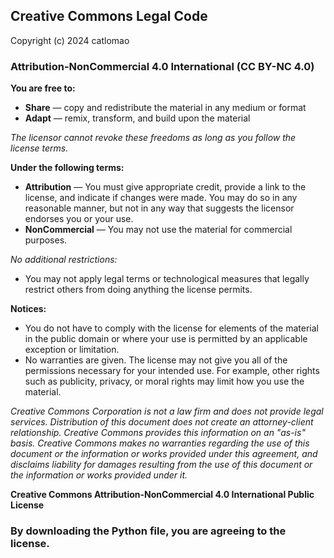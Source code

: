 
## Creative Commons Legal Code
Copyright (c) 2024 catlomao
### Attribution-NonCommercial 4.0 International (CC BY-NC 4.0)

**You are free to:**

- **Share** — copy and redistribute the material in any medium or format
- **Adapt** — remix, transform, and build upon the material

*The licensor cannot revoke these freedoms as long as you follow the license terms.*

**Under the following terms:**

- **Attribution** — You must give appropriate credit, provide a link to the license, and indicate if changes were made. You may do so in any reasonable manner, but not in any way that suggests the licensor endorses you or your use.
- **NonCommercial** — You may not use the material for commercial purposes.

*No additional restrictions:*

- You may not apply legal terms or technological measures that legally restrict others from doing anything the license permits.

**Notices:**

- You do not have to comply with the license for elements of the material in the public domain or where your use is permitted by an applicable exception or limitation.
- No warranties are given. The license may not give you all of the permissions necessary for your intended use. For example, other rights such as publicity, privacy, or moral rights may limit how you use the material.

*Creative Commons Corporation is not a law firm and does not provide legal services. Distribution of this document does not create an attorney-client relationship. Creative Commons provides this information on an "as-is" basis. Creative Commons makes no warranties regarding the use of this document or the information or works provided under this agreement, and disclaims liability for damages resulting from the use of this document or the information or works provided under it.*

**Creative Commons Attribution-NonCommercial 4.0 International Public License**
### By downloading the Python file, you are agreeing to the license.
